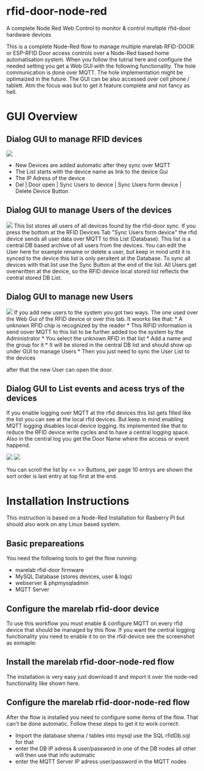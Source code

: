 # rfid-door-node-red
A complete Node Red Web Control to monitor &amp; control multiple rfid-door hardware devices

This is a complete Node-Red flow to manage multiple marelab RFID-DOOR or ESP-RFID Door access controls over a Node-Red based home automatisation system. When you follow the tutrial here and configure the needed setting you get a Web GUI with the following functionality. The hole communication is done over MQTT. The hole implementation might be optimaized in the future. The GUI can be also accessed over cell phone / tablett. Atm the focus was but to get it feature complete and not fancy as hell.

# GUI Overview 

## Dialog GUI to manage RFID devices
<img src="https://github.com/marelab/rfid-door-node-red/blob/master/images/gui-reader-list.png">

* New Devices are added automatic after they sync over MQTT
* The List starts with the device name as link to the device Gui
* The IP Adress of the device
* Del | Door open | Sync Users to device | Sync Users form device | Delete Device Button



## Dialog GUI to manage Users of the devices
<img src="https://github.com/marelab/rfid-door-node-red/blob/master/images/gui-user-list.png"/>
This list stores all users of all devices found by the rfid-door sync. If you press the bottom at the RFID Devices Tab "Sync Users form device" the rfid device sends all user data over MQTT to this List (Database). This list is a central DB based archive of all users from the devices. You can edit the User here for example rename or delete a user, but keep in mind until it is synced to the device this list is only persitent at the Database. To sync all devices with that list use the Sync Button at the end of the list. All Users get overwritten at the device, so the RFID device local stored list reflects the central stored DB List. 

## Dialog GUI to manage new Users 
<img src="https://github.com/marelab/rfid-door-node-red/blob/master/images/gui-unkonwn-user.png">
If you add new users to the system you got two ways. The one used over the Web Gui of the RFID device or over this tab. It woorks like that: 
* A unknown RFID chip is recognized by the reader
* This RIFID information is send oover MQTT to this list to be further added too the system by the Administrator 
* You select the unknown RFID in that list
* Add a name and the group for it 
* It will be stored in the central DB list and should show up under GUI to manage Users
* Then you just need to sync the User List to the devices 

after that the new User can open the door.


## Dialog GUI to List events and acess trys of the devices
If you enable logging over MQTT at the rfid devices this list gets filled like the list you can see at the local rfid devices. But keep in mind enabling MQTT logging disables local device logging. Its implemented like that to reduce the RFID device write cycles and to have a central logging space. Also in the central log you get the Door Name where the access or event happend.

<img src="https://github.com/marelab/rfid-door-node-red/blob/master/images/gui-access-log.png">

<img src="https://github.com/marelab/rfid-door-node-red/blob/master/images/gui-event-log.png">

You can scroll the list by << >> Buttons, per page 10 entrys are shown the sort order is last entry at top first at the end.



# Installation Instructions
This instruction is based on a Node-Red Installation for Rasberry PI but should also work on any Linux based system.

## Basic prepareations
You need the following tools to get the flow running:
- marelab rfid-door firmware 
- MySQL Database (stores devices, user & logs)
- webserver & phpmysqladmin
- MQTT Server

## Configure the marelab rfid-door device
To use this workflow you must enable & configure MQTT on every rfid device that should be managed by this flow. If you want the central logging functionality you need to enable it to on the rfid-device see the screenshot as exmaple:


## Install the marelab rfid-door-node-red flow
The installation is very easy just download it and import it over the node-red functionality like shown here.

## Configure the marelab rfid-door-node-red flow
After the flow is installed you need to configure some items of the flow. That can't be done automatic. Follow these steps to get it to work correct:
* Import the database shema / tables into mysql use the SQL rfidDb.sql for that
* enter the DB IP adress & user/password in one of the DB nodes all other will then use that info automatic
* enter the MQTT Server IP adress user/password in the MQTT nodes

